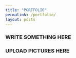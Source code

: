 ```yaml
---
title: "PORTFOLIO"
permalink: /portfolio/
layout: posts
---
```


### WRITE SOMETHING HERE  

### UPLOAD PICTURES HERE  
